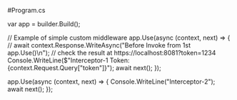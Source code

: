 #Program.cs

var app = builder.Build();

// Example of simple custom middleware
app.Use(async (context, next) =>
 {
     // await context.Response.WriteAsync("Before Invoke from 1st app.Use()\n");
     // check the result at https://localhost:8081?token=1234      
     Console.WriteLine($"Interceptor-1 Token: {context.Request.Query["token"]}");
     await next();
 });

app.Use(async (context, next) =>
{
    Console.WriteLine("Interceptor-2");
    await next();
});

